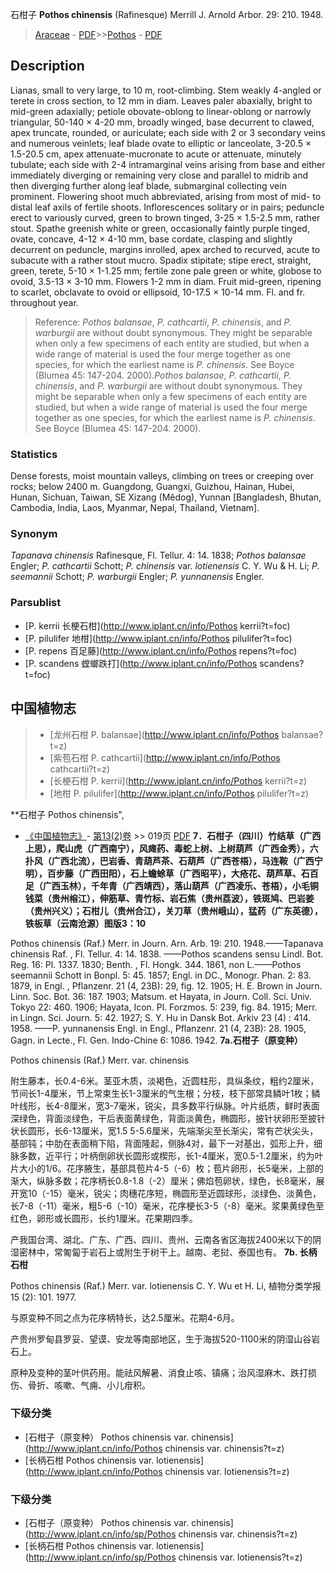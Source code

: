 石柑子 **Pothos chinensis** (Rafinesque) Merrill J. Arnold Arbor. 29: 210. 1948.

> [Araceae](http://www.iplant.cn/info/Araceae?t=foc) - [PDF](http://www.iplant.cn/foc/pdf/Araceae.pdf)>>[Pothos](http://www.iplant.cn/info/Pothos?t=foc) - [PDF](http://www.iplant.cn/foc/pdf/Pothos.pdf)

## Description

Lianas, small to very large, to 10 m, root-climbing. Stem weakly 4-angled or terete in cross section, to 12 mm in diam. Leaves paler abaxially, bright to mid-green adaxially; petiole obovate-oblong to linear-oblong or narrowly triangular, 50-140 × 4-20 mm, broadly winged, base decurrent to clawed, apex truncate, rounded, or auriculate; each side with 2 or 3 secondary veins and numerous veinlets; leaf blade ovate to elliptic or lanceolate, 3-20.5 × 1.5-20.5 cm, apex attenuate-mucronate to acute or attenuate, minutely tubulate; each side with 2-4 intramarginal veins arising from base and either immediately diverging or remaining very close and parallel to midrib and then diverging further along leaf blade, submarginal collecting vein prominent. Flowering shoot much abbreviated, arising from most of mid- to distal leaf axils of fertile shoots. Inflorescences solitary or in pairs; peduncle erect to variously curved, green to brown tinged, 3-25 × 1.5-2.5 mm, rather stout. Spathe greenish white or green, occasionally faintly purple tinged, ovate, concave, 4-12 × 4-10 mm, base cordate, clasping and slightly decurrent on peduncle, margins inrolled, apex arched to recurved, acute to subacute with a rather stout mucro. Spadix stipitate; stipe erect, straight, green, terete, 5-10 × 1-1.25 mm; fertile zone pale green or white, globose to ovoid, 3.5-13 × 3-10 mm. Flowers 1-2 mm in diam. Fruit mid-green, ripening to scarlet, obclavate to ovoid or ellipsoid, 10-17.5 × 10-14 mm. Fl. and fr. throughout year.


> Reference: 
>*Pothos balansae*, *P. cathcartii*, *P. chinensis*, and *P. warburgii* are without doubt synonymous. They might be separable when only a few specimens of each entity are studied, but when a wide range of material is used the four merge together as one species, for which the earliest name is *P. chinensis*. See Boyce (Blumea 45: 147-204. 2000).*Pothos balansae*, *P. cathcartii*, *P. chinensis*, and *P. warburgii* are without doubt synonymous. They might be separable when only a few specimens of each entity are studied, but when a wide range of material is used the four merge together as one species, for which the earliest name is *P. chinensis*. See Boyce (Blumea 45: 147-204. 2000).

### Statistics
Dense forests, moist mountain valleys, climbing on trees or creeping over rocks; below 2400 m. Guangdong, Guangxi, Guizhou, Hainan, Hubei, Hunan, Sichuan, Taiwan, SE Xizang (Mêdog), Yunnan [Bangladesh, Bhutan, Cambodia, India, Laos, Myanmar, Nepal, Thailand, Vietnam].

### Synonym
*Tapanava chinensis* Rafinesque, Fl. Tellur. 4: 14. 1838; *Pothos balansae* Engler; *P. cathcartii* Schott; *P. chinensis* var. *lotienensis* C. Y. Wu & H. Li; *P. seemannii* Schott; *P. warburgii* Engler; *P. yunnanensis* Engler.

### Parsublist

* [P.  kerrii  长梗石柑](http://www.iplant.cn/info/Pothos kerrii?t=foc)
* [P.  pilulifer  地柑](http://www.iplant.cn/info/Pothos pilulifer?t=foc)
* [P.  repens  百足藤](http://www.iplant.cn/info/Pothos repens?t=foc)
* [P.  scandens  螳螂跌打](http://www.iplant.cn/info/Pothos scandens?t=foc)


## 中国植物志

> * [龙州石柑  P.  balansae](http://www.iplant.cn/info/Pothos balansae?t=z)
> * [紫苞石柑  P.  cathcartii](http://www.iplant.cn/info/Pothos cathcartii?t=z)
> * [长梗石柑  P.  kerrii](http://www.iplant.cn/info/Pothos kerrii?t=z)
> * [地柑  P.  pilulifer](http://www.iplant.cn/info/Pothos pilulifer?t=z)


**石柑子 Pothos chinensis",


* [《中国植物志》](http://www.iplant.cn/frps)- [第13(2)卷](http://www.iplant.cn/frps/vol/13(2)) >> 019页 [PDF](http://www.iplant.cn/frps/pdf/13(2)/019a.pdf)
**7．石柑子（四川）竹结草（广西上思），爬山虎（广西南宁），风瘫药、毒蛇上树、上树葫芦（广西金秀），六扑风（广西北流），巴岩香、青葫芦茶、石葫芦（广西苍梧），马连鞍（广西宁明），百步藤（广西田阳），石上蟾蜍草（广西昭平），大疮花、葫芦草、石百足（广西玉林），千年青（广西靖西），落山葫芦（广西凌乐、苍梧），小毛铜钱菜（贵州榕江），伸筋草、青竹标、岩石焦（贵州荔波），铁斑鸠、巴岩姜（贵州兴义）；石柑儿（贵州合江），关刀草（贵州峨山），猛药（广东英德），铁板草（云南沧源）图版3：10**

Pothos chinensis (Raf.) Merr. in Journ. Arn. Arb. 19: 210. 1948.——Tapanava chinensis Raf. , Fl. Tellur. 4: 14. 1838. ——Pothos scandens sensu Lindl. Bot. Reg. 16: Pl. 1337. 1830; Benth. , Fl. Hongk. 344. 1861, non L.——Pothos seemannii Schott in Bonpl. 5: 45. 1857; Engl. in DC., Monogr. Phan. 2: 83. 1879, in Engl. , Pflanzenr. 21 (4, 23B): 29, fig. 12. 1905; H. E. Brown in Journ. Linn. Soc. Bot. 36: 187. 1903; Matsum. et Hayata, in Journ. Coll. Sci. Univ. Tokyo 22: 460. 1906; Hayata, Icon. Pl. Forzmos. 5: 239, fig. 84. 1915; Merr. in Lingn. Sci. Journ. 5: 42. 1927; S. Y. Hu in Dansk Bot. Arkiv 23 (4) : 414. 1958. ——P. yunnanensis Engl. in Engl., Pflanzenr. 21 (4, 23B): 28. 1905, Gagn. in Lecte., Fl. Gen. Indo-Chine 6: 1086. 1942.
**7a.石柑子（原变种）**

Pothos chinensis (Raf.) Merr. var. chinensis

附生藤本，长0.4-6米。茎亚木质，淡褐色，近圆柱形，具纵条纹，粗约2厘米，节间长1-4厘米，节上常束生长1-3厘米的气生根；分枝，枝下部常具鳞叶1枚；鳞叶线形，长4-8厘米，宽3-7毫米，锐尖，具多数平行纵脉。叶片纸质，鲜时表面深绿色，背面淡绿色，干后表面黄绿色，背面淡黄色，椭圆形，披针状卵形至披针状长圆形，长6-13厘米，宽1.5 5-5.6厘米，先端渐尖至长渐尖，常有芒状尖头，基部钝；中肋在表面稍下陷，背面隆起，侧脉4对，最下一对基出，弧形上升，细脉多数，近平行；叶柄倒卵状长圆形或楔形，长1-4厘米，宽0.5-1.2厘米，约为叶片大小的1/6。花序腋生，基部具苞片4-5（-6）枚；苞片卵形，长5毫米，上部的渐大，纵脉多数；花序柄长0.8-1.8（-2）厘米；佛焰苞卵状，绿色，长8毫米，展开宽10（-15）毫米，锐尖；肉穗花序短，椭圆形至近圆球形，淡绿色、淡黄色，长7-8（-11）毫米，粗5-6（-10）毫米，花序梗长3-5（-8）毫米。浆果黄绿色至红色，卵形或长圆形，长约1厘米。花果期四季。

产我国台湾、湖北、广东、广西、四川、贵州、云南各省区海拔2400米以下的阴湿密林中，常匍匐于岩石上或附生于树干上。越南、老挝、泰国也有。
**7b. 长柄石柑**

Pothos chinensis (Raf.) Merr. var. lotienensis C. Y. Wu et H. Li, 植物分类学报15 (2): 101. 1977.

与原变种不同之点为花序柄特长，达2.5厘米。花期4-6月。

产贵州罗甸县罗妥、望谟、安龙等南部地区，生于海拔520-1100米的阴湿山谷岩石上。

原种及变种的茎叶供药用。能祛风解暑、消食止咳、镇痛；治风湿麻木、跌打损伤、骨折、咳嗽、气痈、小儿疳积。

### 下级分类
* [石柑子（原变种）  Pothos chinensis var. chinensis](http://www.iplant.cn/info/Pothos chinensis var. chinensis?t=z)
* [长柄石柑  Pothos chinensis var. lotienensis](http://www.iplant.cn/info/Pothos chinensis var. lotienensis?t=z)

### 下级分类
* [石柑子（原变种）  Pothos chinensis var. chinensis](http://www.iplant.cn/info/sp/Pothos chinensis var. chinensis?t=z)
* [长柄石柑  Pothos chinensis var. lotienensis](http://www.iplant.cn/info/sp/Pothos chinensis var. lotienensis?t=z)
